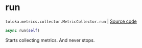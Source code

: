 # run
`toloka.metrics.collector.MetricCollector.run` | [Source code](https://github.com/Toloka/toloka-kit/blob/v1.1.1/src/metrics/collector.py#L72)

```python
async run(self)
```

Starts collecting metrics. And never stops.

